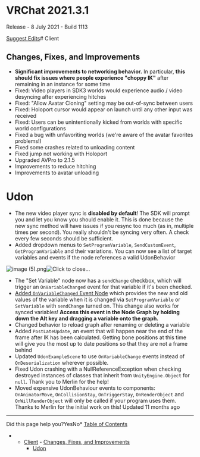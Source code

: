 # VRChat 2021.3.1

Release - 8 July 2021 - Build 1113

[Suggest Edits](/edit/vrchat-202131)# Client


## Changes, Fixes, and Improvements


* **Significant improvements to networking behavior.** In particular, **this should fix issues where people experience "choppy IK"** after remaining in an instance for some time
* Fixed: Video players in SDK3 worlds would experience audio / video desyncing after experiencing hitches
* Fixed: "Allow Avatar Cloning" setting may be out-of-sync between users
* Fixed: Holoport cursor would appear on launch until any other input was received
* Fixed: Users can be unintentionally kicked from worlds with specific world configurations
* Fixed a bug with unfavoriting worlds (we're aware of the avatar favorites problems!)
* Fixed some crashes related to unloading content
* Fixed jump not working with Holoport
* Upgraded AVPro to 2.1.5
* Improvements to reduce hitching
* Improvements to avatar unloading


# Udon


* The new video player sync is **disabled by default**! The SDK will prompt you and let you know you should enable it. This is done because the new sync method will have issues if you resync too much (as in, multiple times per second). You really shouldn't be syncing very often. A check every few seconds should be sufficient.
* Added dropdown menus to `SetProgramVariable`, `SendCustomEvent`, `GetProgramVariable` and their variations. You can now see a list of target variables and events if the node references a valid UdonBehavior


![](https://files.readme.io/7b9f34d-image_5.png "image (5).png")![](https://files.readme.io/7b9f34d-image_5.png "Click to close...")
* The "Set Variable" node now has a `sendChange` checkbox, which will trigger an `OnVariableChanged` event for that variable if it's been checked.
* [Added `OnVariableChanged` Event Node](/docs/special-nodes#on-variable-changed) which provides the new and old values of the variable when it is changed via `SetProgramVariable` or `SetVariable` with `sendChange` turned on. This change also works for synced variables! **Access this event in the Node Graph by holding down the Alt key and dragging a variable onto the graph.**
* Changed behavior to reload graph after renaming or deleting a variable
* Added `PostLateUpdate`, an event that will happen near the end of the frame after IK has been calculated. Getting bone positions at this time will give you the most up to date positions so that they are not a frame behind
* Updated `UdonExampleScene` to use `OnVariableChange` events instead of `OnDeserialization` wherever possible.
* Fixed Udon crashing with a NullReferenceException when checking destroyed instances of classes that inherit from `UnityEngine.Object` for `null`. Thank you to Merlin for the help!
* Moved expensive UdonBehaviour events to components: `OnAnimatorMove`, `OnCollisionStay`, `OnTriggerStay`, `OnRenderObject` and `OnWillRenderObject` will only be called if your program uses them. Thanks to Merlin for the initial work on this!
Updated 11 months ago 



---

Did this page help you?YesNo* [Table of Contents](#)
* + [Client](#client)
		- [Changes, Fixes, and Improvements](#changes-fixes-and-improvements)
	+ [Udon](#udon)
